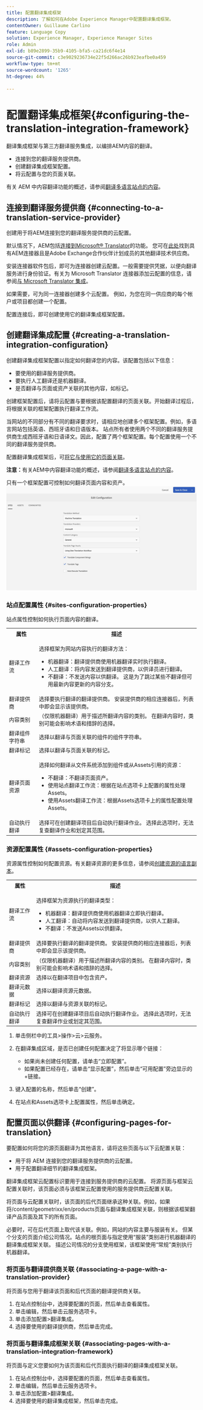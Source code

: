 ```yaml
---
title: 配置翻译集成框架
description: 了解如何在Adobe Experience Manager中配置翻译集成框架。
contentOwner: Guillaume Carlino
feature: Language Copy
solution: Experience Manager, Experience Manager Sites
role: Admin
exl-id: b89e2899-35b9-4105-bfa5-ca21dc6f4e14
source-git-commit: c3e9029236734e22f5d266ac26b923eafbe0a459
workflow-type: tm+mt
source-wordcount: '1265'
ht-degree: 44%

---
```


# 配置翻译集成框架{#configuring-the-translation-integration-framework}

翻译集成框架与第三方翻译服务集成，以编排AEM内容的翻译。

* 连接到您的翻译服务提供商。
* 创建翻译集成框架配置。
* 将云配置与您的页面关联。

有关 AEM 中内容翻译功能的概述，请参阅[翻译多语言站点的内容](/help/sites-administering/translation.md)。

## 连接到翻译服务提供商 {#connecting-to-a-translation-service-provider}

创建用于将AEM连接到您的翻译服务提供商的云配置。

默认情况下，AEM包括[连接到Microsoft® Translator](/help/sites-administering/tc-msconf.md)的功能。 您可在[此处](https://exchange.adobe.com/apps/browse/ec?page=1&amp;partnerLevel=All&amp;product=AEM&amp;q=experience+manager+translation&amp;sort=RELEVANCE)找到具有AEM连接器且是Adobe Exchange合作伙伴计划成员的其他翻译技术供应商。

安装连接器软件包后，即可为连接器创建云配置。一般需要提供凭据，以便向翻译服务进行身份验证。有关为 Microsoft Translator 连接器添加云配置的信息，请参阅[与 Microsoft Translator 集成](/help/sites-administering/tc-msconf.md)。

如果需要，可为同一连接器创建多个云配置。 例如，为您在同一供应商的每个帐户或项目都创建一个配置。

配置连接后，即可创建使用它的翻译集成框架配置。

## 创建翻译集成配置 {#creating-a-translation-integration-configuration}

创建翻译集成框架配置以指定如何翻译您的内容。该配置包括以下信息：

* 要使用的翻译服务提供商。
* 要执行人工翻译还是机器翻译。
* 是否翻译与页面或资产关联的其他内容，如标记。

创建框架配置后，请将云配置与要根据该配置翻译的页面关联。开始翻译过程后，将根据关联的框架配置执行翻译工作流。

当网站的不同部分有不同的翻译要求时，请相应地创建多个框架配置。例如，多语言网站包括英语、西班牙语和日语版本。 站点所有者使用两个不同的翻译服务提供商生成西班牙语和日语译文。因此，配置了两个框架配置。每个配置使用一个不同的翻译服务提供商。

配置翻译集成框架后，可[将它与使用它的页面关联](/help/sites-administering/tc-prep.md)。

**注意：**&#x200B;有关AEM中内容翻译功能的概述，请参阅[翻译多语言站点的内容](/help/sites-administering/translation.md)。

只有一个框架配置可控制如何翻译页面内容和资产。
![chlimage_1-386](assets/translation-config-65.jpg)

### 站点配置属性 {#sites-configuration-properties}

站点属性控制如何执行页面内容的翻译。

<table>
 <tbody>
  <tr>
   <th>属性</th>
   <th>描述</th>
  </tr>
  <tr>
   <td>翻译工作流</td>
   <td><p>选择框架为网站内容执行的翻译方法：</p>
    <ul>
     <li>机器翻译：翻译提供商使用机器翻译实时执行翻译。</li>
     <li>人工翻译：将内容发送到翻译提供商，以供译员进行翻译。 </li>
     <li>不翻译：不发送内容以供翻译。 这是为了跳过某些不翻译但可用最新内容更新的内容分支。</li>
    </ul> </td>
  </tr>
  <tr>
   <td>翻译提供商</td>
   <td>选择要执行翻译的翻译提供商。 安装提供商的相应连接器后，列表中即会显示该提供商。</td>
  </tr>
  <tr>
   <td>内容类别</td>
   <td>（仅限机器翻译）用于描述所翻译内容的类别。 在翻译内容时，类别可能会影响术语和措辞的选择。</td>
  </tr>
  <tr>
   <td>翻译组件字符串</td>
   <td>选择以翻译与页面关联的组件的组件字符串。</td>
  </tr>
  <tr>
   <td>翻译标记</td>
   <td>选择以翻译与页面关联的标记。</td>
  </tr>
  <tr>
   <td>翻译页面资源</td>
   <td><p>选择如何翻译从文件系统添加到组件或从Assets引用的资源：</p>
    <ul>
     <li>不翻译：不翻译页面资产。</li>
     <li>使用站点翻译工作流：根据在站点选项卡上配置的属性处理Assets。</li>
     <li>使用Assets翻译工作流：根据Assets选项卡上的属性配置处理Assets。</li>
    </ul> </td>
  </tr>
  <tr>
   <td>自动执行翻译</td>
   <td>选择可在创建翻译项目后自动执行翻译作业。 选择此选项时，无法复查翻译作业和划定其范围。</td>
  </tr>
 </tbody>
</table>

### 资源配置属性 {#assets-configuration-properties}

资源属性控制如何配置资源。有关翻译资源的更多信息，请参阅[创建资源的语言副本](/help/assets/translation-projects.md)。

<table>
 <tbody>
  <tr>
   <th>属性</th>
   <th>描述</th>
  </tr>
  <tr>
   <td>翻译工作流</td>
   <td><p>选择框架为资源执行的翻译类型：</p>
    <ul>
     <li>机器翻译：翻译提供商使用机器翻译立即执行翻译。</li>
     <li>人工翻译：自动将内容发送到翻译提供商，以供人工翻译。 </li>
     <li>不翻译：不发送Assets以供翻译。</li>
    </ul> </td>
  </tr>
  <tr>
   <td>翻译提供商</td>
   <td>选择要执行翻译的翻译提供商。 安装提供商的相应连接器后，列表中即会显示该提供商。</td>
  </tr>
  <tr>
   <td>内容类别</td>
   <td>（仅限机器翻译）用于描述所翻译内容的类别。 在翻译内容时，类别可能会影响术语和措辞的选择。</td>
  </tr>
  <tr>
   <td>翻译资源</td>
   <td>选择以在翻译项目中包含资产。 </td>
  </tr>
  <tr>
   <td>翻译元数据</td>
   <td>选择以翻译资源元数据。</td>
  </tr>
  <tr>
   <td>翻译标记</td>
   <td>选择以翻译与资源关联的标记。</td>
  </tr>
  <tr>
   <td>自动执行翻译</td>
   <td>选择可在创建翻译项目后自动执行翻译作业。 选择此选项时，无法复查翻译作业或划定其范围。</td>
  </tr>
 </tbody>
</table>

1. 单击侧栏中的工具>操作>云>云服务。
1. 在翻译集成区域，是否已创建任何配置决定了将显示哪个链接：

   * 如果尚未创建任何配置，请单击“立即配置”。
   * 如果配置已经存在，请单击“显示配置”，然后单击“可用配置”旁边显示的+链接。

1. 键入配置的名称，然后单击“创建”。
1. 在站点和Assets选项卡上配置属性，然后单击确定。

## 配置页面以供翻译 {#configuring-pages-for-translation}

要配置如何将您的源页面翻译为其他语言，请将这些页面与以下云配置关联：

* 用于将 AEM 连接到您的翻译服务提供商的云配置。
* 用于配置翻译细节的翻译集成框架。

翻译集成框架云配置标识要用于连接到服务提供商的云配置。 将源页面与框架云配置关联时，该页面必须与该框架云配置使用的服务提供商云配置关联。

将页面与云配置关联时，该页面的后代页面继承这种关联。例如，如果将/content/geometrixx/en/products页面与翻译集成框架关联，则根据该框架翻译产品页面及其下的所有页面。

必要时，可在后代页面上取代该关联。例如，网站的内容主要与服装有关。 但某个分支的页面介绍公司情况。站点的根页面与指定使用“服装”类别进行机器翻译的翻译集成框架关联。 描述公司情况的分支使用框架，该框架使用“常规”类别执行机器翻译。

### 将页面与翻译提供商关联 {#associating-a-page-with-a-translation-provider}

将页面与您用于翻译该页面和后代页面的翻译提供商关联。

1. 在站点控制台中，选择要配置的页面，然后单击查看属性。
1. 单击编辑，然后单击云服务选项卡。
1. 单击添加配置>翻译集成。
1. 选择要使用的翻译提供商，然后单击完成。

### 将页面与翻译集成框架关联 {#associating-pages-with-a-translation-integration-framework}

将页面与定义您要如何为该页面和后代页面执行翻译的翻译集成框架关联。

1. 在站点控制台中，选择要配置的页面，然后单击查看属性。
1. 单击编辑，然后单击云服务选项卡。
1. 单击添加配置>翻译集成。
1. 选择要使用的翻译集成框架，然后单击完成。
